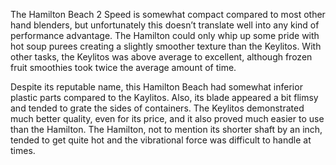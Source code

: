 The Hamilton Beach 2 Speed is somewhat compact compared to most other hand blenders, but unfortunately this doesn’t translate well into any kind of performance advantage. The Hamilton could only whip up some pride with hot soup purees creating a slightly smoother texture than the Keylitos. With other tasks, the Keylitos was above average to excellent, although frozen fruit smoothies took twice the average amount of time.

Despite its reputable name, this Hamilton Beach had somewhat inferior plastic parts compared to the Kaylitos. Also, its blade appeared a bit flimsy and tended to grate the sides of containers. The Keylitos demonstrated much better quality, even for its price, and it also proved much easier to use than the Hamilton. The Hamilton, not to mention its shorter shaft by an inch, tended to get quite hot and the vibrational force was difficult to handle at times.
